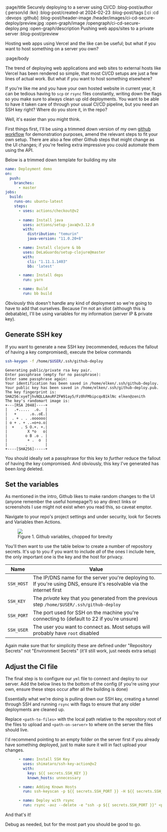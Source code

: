 :page/title Securely deploying to a server using CI/CD
:blog-post/author {:person/id :lkn}
:blog-post/created-at 2024-02-23
:blog-post/tags [:ci :cd :devops :github]
:blog-post/header-image /header/images/ci-cd-secure-deploy/preview.jpg
:open-graph/image /opengraph/ci-cd-secure-deploy.png
:open-graph/description Pushing web apps/sites to a private server
:blog-post/preview

Hosting web apps using Vercel and the like can be useful; but what if you want to host something on a server you own?

:page/body

The trend of deploying web applications and web sites to external hosts like
Vercel has been rendered so simple, that most CI/CD setups are just a few lines
of actual work. But what if you want to host something elsewhere?

If you're like me and you have your own hosted website in current year, it can
be tedious having to `scp` or `rsync` files constantly, writing down the flags
so you make sure to always clean up old deployments. You want to be able to have
it taken care of through your usual CI/CD pipeline, but you need an SSH key
right? Where do you store it, in the repo?

Well, it's easier than you might think.

First things first, I'll be using a trimmed down version of my own [github
workflow](../../.github/workflows/build_deploy.yml) for demonstration purposes,
amend the relevant steps to fit your own setup. There are also a few other
Github steps that might change as the UI changes; if you're feeling extra
impressive you could automate them using the API.

Below is a trimmed down template for building my site

```yaml
name: Deployment demo
on:
  push:
    branches:
      - master
jobs:
  build:
    runs-on: ubuntu-latest
    steps:
      - uses: actions/checkout@v2
      
      - name: Install java
        uses: actions/setup-java@v3.12.0
        with:
          distribution: "temurin"
          java-version: "11.0.20+8"

      - name: Install clojure & bb
        uses: DeLaGuardo/setup-clojure@master
        with:
          cli: "1.11.1.1403"
          bb: 'latest'

      - name: Install deps
        run: yarn

      - name: Build
        run: bb build
```

_Obviously_ this doesn't handle any kind of deployment so we're going to have to add that ourselves. Because I'm not an idiot (although this is debatable), I'll be using variables for my information (server IP & private key).

## Generate SSH key

If you want to generate a new SSH key (recommended, reduces the fallout of having a key compromised), execute the below commands

```bash {.command-line .no-line-numbers}
ssh-keygen -f /home/$USER/.ssh/github-deploy
```

```
Generating public/private rsa key pair.
Enter passphrase (empty for no passphrase):
Enter same passphrase again:
Your identification has been saved in /home/elken/.ssh/github-deploy.
Your public key has been saved in /home/elken/.ssh/github-deploy.pub.
The key fingerprint is:
SHA256:xyeTjhvNQLLAmuRFZFW91ay5/Fz0hFMbipcqvB1klNc elken@zenith
The key's randomart image is:
+---[RSA 2048]----+
|   .+.....  .o.  |
|   +      .o..oE.|
|  . + . . .oooooo|
| o + . + ..=o+o.o|
|  +   . S O.+. +.|
|         X *o   o|
|        o B .o . |
|         + .  o  |
|        .        |
+----[SHA256]-----+
```

You should ideally set a passphrase for this key to _further_ reduce the fallout
of having the key compromised. And obviously, this key I've generated has been
_long_ deleted.

## Set the variables

<div class="warning">
As mentioned in the intro, Github likes to make random changes to the UI (anyone
remember the useful homepage?) so any direct links or screenshots I use might
not exist when you read this, so caveat emptor.
</div>

Navigate to your repo's project settings and under security, look for Secrets and Variables then Actions.

<figure>
    <img src="/images/ci_cd_secure_deploy_demo_1.png">
    <figcaption>Figure 1. Github variables, chopped for brevity</figcaption>
</figure>

You'll then want to use the table below to create a number of repository
secrets. It's up to you if you want to include _all_ of the ones I include here,
the only important one is the key and the host for privacy.

| Name       | Value                                                                                                                  |
|------------|------------------------------------------------------------------------------------------------------------------------|
| `SSH_HOST` | The IP/DNS name for the server you're deploying to. If you're using DNS, ensure it's resolvable via the internet first |
| `SSH_KEY`  | The _private_ key that you generated from the previous step `/home/$USER/.ssh/github-deploy`                           |
| `SSH_PORT` | The port used for SSH on the machine you're connecting to (default to 22 if you're unsure)                             |
| `SSH_USER` | The user you want to connect as. Most setups will probably have `root` disabled                                                                                                                        |

Again make sure that for simplicity these are defined under "Repository Secrets" not "Environment Secrets" (it'll still work, just needs extra setup)

## Adjust the CI file

The final step is to configure our `yml` file to connect and deploy to our server. Add the below lines to the bottom of the config (if you're using your own, ensure these steps occur after all the building is done)

Essentially what we're doing is pulling down our SSH key, creating a tunnel through SSH and running `rsync` with flags to ensure that any older deployments are cleaned up.

Replace `<path-to-files>` with the local path relative to the repository root of the files to upload and `<path-on-server>` to where on the server the files should live.

I'd recommend pointing to an empty folder on the server first if you already
have something deployed, just to make sure it will in fact upload your changes.

```yaml
      - name: Install SSH Key
        uses: shimataro/ssh-key-action@v2
        with:
          key: ${{ secrets.SSH_KEY }}
          known_hosts: unnecessary

      - name: Adding Known Hosts
        run: ssh-keyscan -p ${{ secrets.SSH_PORT }} -H ${{ secrets.SSH_HOST }} >> ~/.ssh/known_hosts

      - name: Deploy with rsync
        run: rsync -avz --delete -e "ssh -p ${{ secrets.SSH_PORT }}" <path-to-files> ${{ secrets.SSH_USER }}@${{ secrets.SSH_HOST }}:<path-on-server>
```

And that's it! 

Debug as needed, but for the most part you should be good to go.
